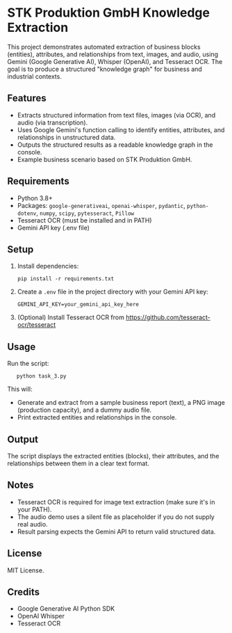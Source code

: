 # STK Produktion GmbH Knowledge Extraction

This project demonstrates automated extraction of business blocks (entities), attributes, and relationships from text, images, and audio, using Gemini (Google Generative AI), Whisper (OpenAI), and Tesseract OCR. The goal is to produce a structured "knowledge graph" for business and industrial contexts.

## Features

- Extracts structured information from text files, images (via OCR), and audio (via transcription).
- Uses Google Gemini's function calling to identify entities, attributes, and relationships in unstructured data.
- Outputs the structured results as a readable knowledge graph in the console.
- Example business scenario based on STK Produktion GmbH.

## Requirements

- Python 3.8+
- Packages: `google-generativeai`, `openai-whisper`, `pydantic`, `python-dotenv`, `numpy`, `scipy`, `pytesseract`, `Pillow`
- Tesseract OCR (must be installed and in PATH)
- Gemini API key (.env file)

## Setup

1. Install dependencies:
    ```
    pip install -r requirements.txt
    ```

2. Create a `.env` file in the project directory with your Gemini API key:
    ```
    GEMINI_API_KEY=your_gemini_api_key_here
    ```

3. (Optional) Install Tesseract OCR from https://github.com/tesseract-ocr/tesseract

## Usage

Run the script:
 ```
    python task_3.py
 ```

This will:
- Generate and extract from a sample business report (text), a PNG image (production capacity), and a dummy audio file.
- Print extracted entities and relationships in the console.

## Output

The script displays the extracted entities (blocks), their attributes, and the relationships between them in a clear text format.

## Notes

- Tesseract OCR is required for image text extraction (make sure it's in your PATH).
- The audio demo uses a silent file as placeholder if you do not supply real audio.
- Result parsing expects the Gemini API to return valid structured data.

## License

MIT License.

## Credits

- Google Generative AI Python SDK
- OpenAI Whisper
- Tesseract OCR
